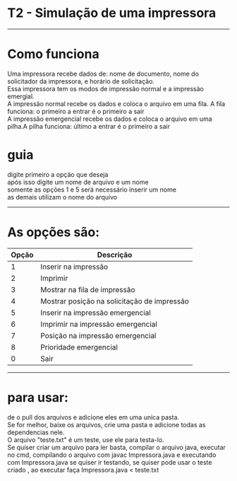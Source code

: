 # T2 - Simulação de uma impressora 
_________________________________________________________
# Como funciona
Uma impressora recebe dados de: nome de documento, nome do solicitador da impressora, e horário de solicitação.  
Essa impressora tem os modos de impressão normal e a impressão emergial.  
A impressão normal recebe os dados e coloca o arquivo em uma fila. A fila funciona: o primeiro a entrar é o primeiro a sair  
A impressão emergencial recebe os dados e coloca o arquivo em uma pilha.A pilha funciona: último a entrar é o primeiro a sair  
# guia  
digite primeiro a opção que deseja  
após isso digite um nome de arquivo e um nome  
somente as opções 1 e 5 será necessário inserir um nome  
as demais utilizam o nome do arquivo  
____________________________
# As opções são:  
| Opção | Descrição |
|-------|--------------------------------------|
| 1     | Inserir na impressão                |
| 2     | Imprimir                            |
| 3     | Mostrar na fila de impressão        |
| 4     | Mostrar posição na solicitação de impressão |
| 5     | Inserir na impressão emergencial    |
| 6     | Imprimir na impressão emergencial   |
| 7     | Posição na impressão emergencial    |
| 8     | Prioridade emergencial              |
| 0     | Sair                                |

_________________________________________________________
# para usar:  
de o pull dos arquivos e adicione eles em uma unica pasta.  
Se for melhor, baixe os arquivos, crie uma pasta e adicione todas as dependencias nele.  
O arquivo "teste.txt" é um teste, use ele para testa-lo.  
Se quiser criar um arquivo para ler basta, compilar o arquivo java, executar no cmd, compilando o arquivo com javac Impressora.java e executando com Impressora.java se quiser ir testando, se quiser pode usar o teste criado , ao executar faça Impressora.java < teste.txt  
